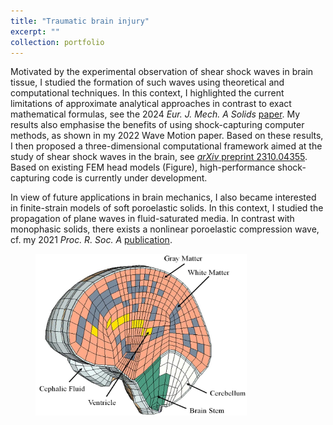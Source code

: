 ```yaml
---
title: "Traumatic brain injury"
excerpt: ""
collection: portfolio
---
```


Motivated by the experimental observation of shear shock waves in brain tissue, I studied the formation of such waves using theoretical and computational techniques. In this context, I highlighted the current limitations of approximate analytical approaches in contrast to exact mathematical formulas, see the 2024 <i>Eur. J. Mech. A Solids</i> [paper](/_publications/2023-09-20-ejma.md). My results also emphasise the benefits of using shock-capturing computer methods, as shown in my 2022 Wave Motion paper. Based on these results, I then proposed a three-dimensional computational framework aimed at the study of shear shock waves in the brain, see [<i>arXiv</i> preprint 2310.04355](/_publications/2023-10-09-arxiv.md). Based on existing FEM head models (Figure),
high-performance shock-capturing code is currently under development.

In view of future applications in brain mechanics, I also became interested in finite-strain models of soft poroelastic solids. In this context, I studied the propagation of plane waves in fluid-saturated media. In contrast with monophasic solids, there exists a nonlinear poroelastic compression wave, cf. my 2021 <i>Proc. R. Soc. A</i> [publication](/_publications/2021-06-02-prsa.md).

<figure>
    <img src="/images/TBI.png" width="338" height="259" alt="FEM model of the head">
</figure>
